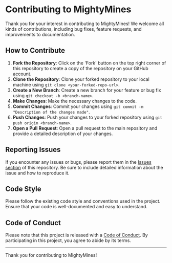 # Contributing to MightyMines

Thank you for your interest in contributing to MightyMines! We welcome all kinds of contributions, including bug fixes, feature requests, and improvements to documentation.

## How to Contribute

1. **Fork the Repository**: Click on the 'Fork' button on the top right corner of this repository to create a copy of the repository on your GitHub account.
2. **Clone the Repository**: Clone your forked repository to your local machine using `git clone <your-forked-repo-url>`.
3. **Create a New Branch**: Create a new branch for your feature or bug fix using `git checkout -b <branch-name>`.
4. **Make Changes**: Make the necessary changes to the code.
5. **Commit Changes**: Commit your changes using `git commit -m "Description of the changes made"`.
6. **Push Changes**: Push your changes to your forked repository using `git push origin <branch-name>`.
7. **Open a Pull Request**: Open a pull request to the main repository and provide a detailed description of your changes.

## Reporting Issues

If you encounter any issues or bugs, please report them in the [Issues section](https://github.com/PB2204/MightyMines/issues) of this repository. Be sure to include detailed information about the issue and how to reproduce it.

## Code Style

Please follow the existing code style and conventions used in the project. Ensure that your code is well-documented and easy to understand.

## Code of Conduct

Please note that this project is released with a [Code of Conduct](CODE_OF_CONDUCT.md). By participating in this project, you agree to abide by its terms.

---

Thank you for contributing to MightyMines!